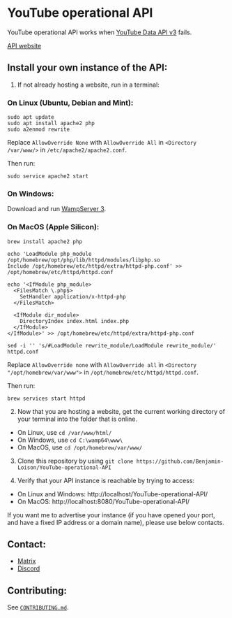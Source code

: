 # YouTube operational API
YouTube operational API works when [YouTube Data API v3](https://developers.google.com/youtube/v3) fails.

[API website](https://yt.lemnoslife.com)

## Install your own instance of the API:

1. If not already hosting a website, run in a terminal:

### On Linux (Ubuntu, Debian and Mint):

```
sudo apt update
sudo apt install apache2 php
sudo a2enmod rewrite
```

Replace `AllowOverride None` with `AllowOverride All` in `<Directory /var/www/>` in `/etc/apache2/apache2.conf`.

Then run:

```
sudo service apache2 start
```

### On Windows:

Download and run [WampServer 3](https://sourceforge.net/projects/wampserver/files/WampServer%203/).

### On MacOS (Apple Silicon):

```
brew install apache2 php

echo 'LoadModule php_module /opt/homebrew/opt/php/lib/httpd/modules/libphp.so
Include /opt/homebrew/etc/httpd/extra/httpd-php.conf' >> /opt/homebrew/etc/httpd/httpd.conf

echo '<IfModule php_module>
  <FilesMatch \.php$>
    SetHandler application/x-httpd-php
  </FilesMatch>

  <IfModule dir_module>
    DirectoryIndex index.html index.php
  </IfModule>
</IfModule>' >> /opt/homebrew/etc/httpd/extra/httpd-php.conf

sed -i '' 's/#LoadModule rewrite_module/LoadModule rewrite_module/' httpd.conf
```

Replace `AllowOverride none` with `AllowOverride all` in `<Directory "/opt/homebrew/var/www">` in `/opt/homebrew/etc/httpd/httpd.conf`.

Then run:

```
brew services start httpd
```

2. Now that you are hosting a website, get the current working directory of your terminal into the folder that is online.

- On Linux, use `cd /var/www/html/`
- On Windows, use `cd C:\wamp64\www\`
- On MacOS, use `cd /opt/homebrew/var/www/`

3. Clone this repository by using `git clone https://github.com/Benjamin-Loison/YouTube-operational-API`

4. Verify that your API instance is reachable by trying to access:

- On Linux and Windows: http://localhost/YouTube-operational-API/
- On MacOS: http://localhost:8080/YouTube-operational-API/

If you want me to advertise your instance (if you have opened your port, and have a fixed IP address or a domain name), please use below contacts.

## Contact:

- [Matrix](https://matrix.to/#/#youtube-operational-api:matrix.org)
- [Discord](https://discord.gg/pDzafhGWzf)

## Contributing:

See [`CONTRIBUTING.md`](https://github.com/Benjamin-Loison/YouTube-operational-API/blob/main/CONTRIBUTING.md).
